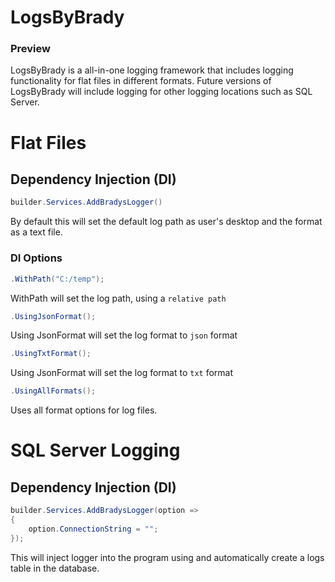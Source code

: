 # LogsByBrady
### Preview
LogsByBrady is a all-in-one logging framework that includes logging functionality for flat files in different formats. Future versions of LogsByBrady will include logging for other logging locations such as SQL Server.

# Flat Files

## Dependency Injection (DI)

```cs
builder.Services.AddBradysLogger()
```
By default this will set the default log path as user's desktop and the format as a text file.

### DI Options
```cs
.WithPath("C:/temp");
```
WithPath will set the log path, using a `relative path`

```cs
.UsingJsonFormat();
```
Using JsonFormat will set the log format to `json` format

```cs
.UsingTxtFormat();
```
Using JsonFormat will set the log format to `txt` format

```cs
.UsingAllFormats();
```
Uses all format options for log files.


# SQL Server Logging

## Dependency Injection (DI)

```cs
builder.Services.AddBradysLogger(option =>
{
    option.ConnectionString = "";
});
```
This will inject logger into the program using and automatically create a logs table in the database.